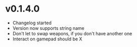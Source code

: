 # v0.1.4.0

* Changelog started
* Version now supports string name
* Don't let to swap weapons, if you don't have another one
* Interact on gamepad should be X

